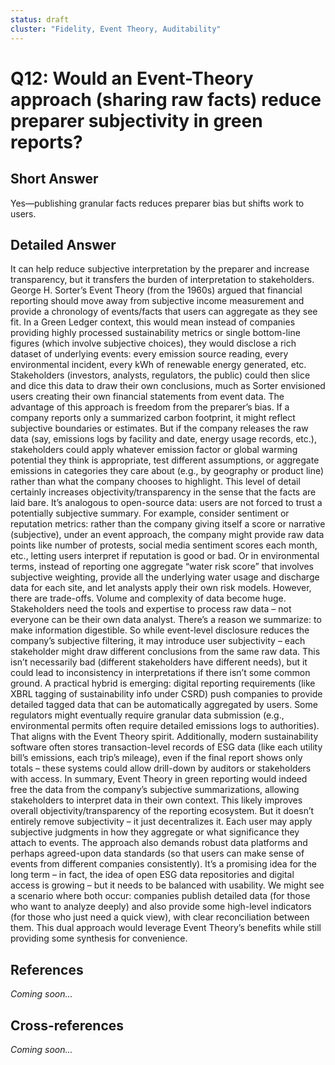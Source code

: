 ```yaml
---
status: draft
cluster: "Fidelity, Event Theory, Auditability"
---
```


# Q12: Would an Event-Theory approach (sharing raw facts) reduce preparer subjectivity in green reports?

## Short Answer

Yes—publishing granular facts reduces preparer bias but shifts work to users.

## Detailed Answer

It can help reduce subjective interpretation by the preparer and increase transparency, but it transfers the burden of interpretation to stakeholders. George H. Sorter’s Event Theory (from the 1960s) argued that financial reporting should move away from subjective income measurement and provide a chronology of events/facts that users can aggregate as they see fit. In a Green Ledger context, this would mean instead of companies providing highly processed sustainability metrics or single bottom-line figures (which involve subjective choices), they would disclose a rich dataset of underlying events: every emission source reading, every environmental incident, every kWh of renewable energy generated, etc. Stakeholders (investors, analysts, regulators, the public) could then slice and dice this data to draw their own conclusions, much as Sorter envisioned users creating their own financial statements from event data.
The advantage of this approach is freedom from the preparer’s bias. If a company reports only a summarized carbon footprint, it might reflect subjective boundaries or estimates. But if the company releases the raw data (say, emissions logs by facility and date, energy usage records, etc.), stakeholders could apply whatever emission factor or global warming potential they think is appropriate, test different assumptions, or aggregate emissions in categories they care about (e.g., by geography or product line) rather than what the company chooses to highlight. This level of detail certainly increases objectivity/transparency in the sense that the facts are laid bare. It’s analogous to open-source data: users are not forced to trust a potentially subjective summary.
For example, consider sentiment or reputation metrics: rather than the company giving itself a score or narrative (subjective), under an event approach, the company might provide raw data points like number of protests, social media sentiment scores each month, etc., letting users interpret if reputation is good or bad. Or in environmental terms, instead of reporting one aggregate “water risk score” that involves subjective weighting, provide all the underlying water usage and discharge data for each site, and let analysts apply their own risk models.
However, there are trade-offs. Volume and complexity of data become huge. Stakeholders need the tools and expertise to process raw data – not everyone can be their own data analyst. There’s a reason we summarize: to make information digestible. So while event-level disclosure reduces the company’s subjective filtering, it may introduce user subjectivity – each stakeholder might draw different conclusions from the same raw data. This isn’t necessarily bad (different stakeholders have different needs), but it could lead to inconsistency in interpretations if there isn’t some common ground.
A practical hybrid is emerging: digital reporting requirements (like XBRL tagging of sustainability info under CSRD) push companies to provide detailed tagged data that can be automatically aggregated by users. Some regulators might eventually require granular data submission (e.g., environmental permits often require detailed emissions logs to authorities). That aligns with the Event Theory spirit. Additionally, modern sustainability software often stores transaction-level records of ESG data (like each utility bill’s emissions, each trip’s mileage), even if the final report shows only totals – these systems could allow drill-down by auditors or stakeholders with access.
In summary, Event Theory in green reporting would indeed free the data from the company’s subjective summarizations, allowing stakeholders to interpret data in their own context. This likely improves overall objectivity/transparency of the reporting ecosystem. But it doesn’t entirely remove subjectivity – it just decentralizes it. Each user may apply subjective judgments in how they aggregate or what significance they attach to events. The approach also demands robust data platforms and perhaps agreed-upon data standards (so that users can make sense of events from different companies consistently). It’s a promising idea for the long term – in fact, the idea of open ESG data repositories and digital access is growing – but it needs to be balanced with usability. We might see a scenario where both occur: companies publish detailed data (for those who want to analyze deeply) and also provide some high-level indicators (for those who just need a quick view), with clear reconciliation between them. This dual approach would leverage Event Theory’s benefits while still providing some synthesis for convenience.

## References

*Coming soon...*

## Cross-references

*Coming soon...*
